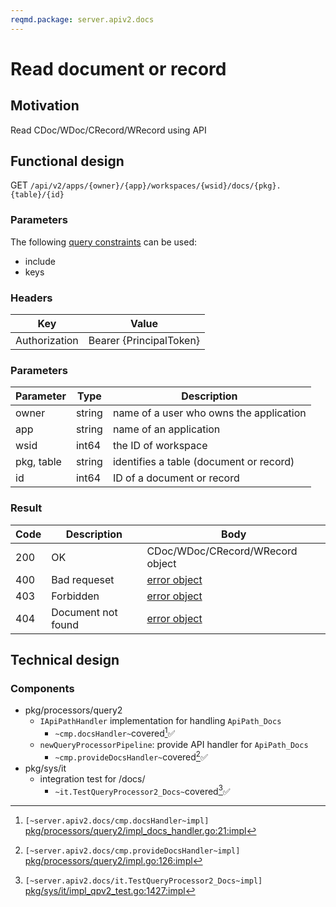 ```yaml
---
reqmd.package: server.apiv2.docs
---
```


# Read document or record
## Motivation
Read CDoc/WDoc/CRecord/WRecord using API

## Functional design
GET `/api/v2/apps/{owner}/{app}/workspaces/{wsid}/docs/{pkg}.{table}/{id}`

### Parameters
The following [query constraints](query-constraints.md) can be used:
- include
- keys

### Headers
| Key | Value |
| --- | --- |
| Authorization | Bearer {PrincipalToken} |

### Parameters
| Parameter | Type | Description |
| --- | --- | --- |
| owner | string | name of a user who owns the application |
| app | string | name of an application |
| wsid | int64 | the ID of workspace |
| pkg, table | string | identifies a table (document or record) |
| id | int64 | ID of a document or record |

### Result
| Code | Description | Body 
| --- | --- | --- |
| 200 | OK | CDoc/WDoc/CRecord/WRecord object |
| 400 | Bad requeset | [error object](conventions.md#errors) |
| 403 | Forbidden | [error object](conventions.md#errors) |
| 404 | Document not found | [error object](conventions.md#errors) |

## Technical design

### Components

- pkg/processors/query2
    - `IApiPathHandler` implementation for handling `ApiPath_Docs`
        - `~cmp.docsHandler~`covered[^1]✅
    - `newQueryProcessorPipeline`: provide API handler for `ApiPath_Docs`
        - `~cmp.provideDocsHandler~`covered[^2]✅
- pkg/sys/it
    - integration test for /docs/
        - `~it.TestQueryProcessor2_Docs~`covered[^3]✅

[^1]: `[~server.apiv2.docs/cmp.docsHandler~impl]` [pkg/processors/query2/impl_docs_handler.go:21:impl](https://github.com/voedger/voedger/blob/9deb1fd8797c53d383ebed091961ecef39d045f2/pkg/processors/query2/impl_docs_handler.go#L21)
[^2]: `[~server.apiv2.docs/cmp.provideDocsHandler~impl]` [pkg/processors/query2/impl.go:126:impl](https://github.com/voedger/voedger/blob/9deb1fd8797c53d383ebed091961ecef39d045f2/pkg/processors/query2/impl.go#L126)
[^3]: `[~server.apiv2.docs/it.TestQueryProcessor2_Docs~impl]` [pkg/sys/it/impl_qpv2_test.go:1427:impl](https://github.com/voedger/voedger/blob/9deb1fd8797c53d383ebed091961ecef39d045f2/pkg/sys/it/impl_qpv2_test.go#L1427)
